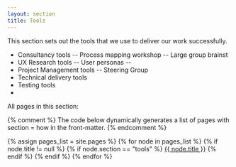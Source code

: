 ```yaml
---
layout: section
title: Tools
---
```


This section sets out the tools that we use to deliver our work successfully.

- Consultancy tools
-- Process mapping workshop
-- Large group brainst
- UX Research tools
-- User personas
-- 
- Project Management tools
-- Steering Group
- Technical delivery tools
- Testing tools
- 


All pages in this section:

{% comment %}
  The code below dynamically generates a list of pages with
  section = how in the front-matter.
{% endcomment %}

{% assign pages_list = site.pages %}
{% for node in pages_list %}
  {% if node.title != null %}
    {% if node.section == "tools" %}
<a class="section-list" href="{{ node.url }}">{{ node.title }}</a>
    {% endif %}
  {% endif %}
{% endfor %}
